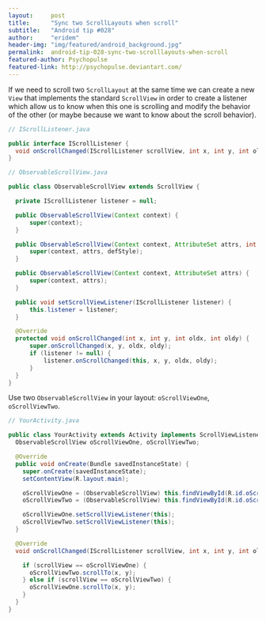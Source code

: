 ```yaml
---
layout:     post
title:      "Sync two ScrollLayouts when scroll"
subtitle:   "Android tip #028"
author:     "eridem"
header-img: "img/featured/android_background.jpg"
permalink:  android-tip-028-sync-two-scrolllayouts-when-scroll
featured-author: Psychopulse
featured-link: http://psychopulse.deviantart.com/
---
```


If we need to scroll two `ScrollLayout` at the same time we can create a new `View` that implements the standard `ScrollView` in order to create a listener which allow us to know when this one is scrolling and modify the behavior of the other (or maybe because we want to know about the scroll behavior).

```java
// IScrollListener.java

public interface IScrollListener {
  void onScrollChanged(IScrollListener scrollView, int x, int y, int oldx, int oldy);
}
```

```java
// ObservableScrollView.java

public class ObservableScrollView extends ScrollView {

  private IScrollListener listener = null;

  public ObservableScrollView(Context context) {
      super(context);
  }

  public ObservableScrollView(Context context, AttributeSet attrs, int defStyle) {
      super(context, attrs, defStyle);
  }

  public ObservableScrollView(Context context, AttributeSet attrs) {
      super(context, attrs);
  }

  public void setScrollViewListener(IScrollListener listener) {
      this.listener = listener;
  }

  @Override
  protected void onScrollChanged(int x, int y, int oldx, int oldy) {
      super.onScrollChanged(x, y, oldx, oldy);
      if (listener != null) {
          listener.onScrollChanged(this, x, y, oldx, oldy);
      }
  }
}
```

Use two `ObservableScrollView` in your layout: `oScrollViewOne`, `oScrollViewTwo`.

```java
// YourActivity.java

public class YourActivity extends Activity implements ScrollViewListener {
  ObservableScrollView oScrollViewOne, oScrollViewTwo;

  @Override
  public void onCreate(Bundle savedInstanceState) {
    super.onCreate(savedInstanceState);
    setContentView(R.layout.main);

    oScrollViewOne = (ObservableScrollView) this.findViewById(R.id.oScrollViewOne);
    oScrollViewTwo = (ObservableScrollView) this.findViewById(R.id.oScrollViewTwo);

    oScrollViewOne.setScrollViewListener(this);
    oScrollViewTwo.setScrollViewListener(this);
  }

  @Override
  void onScrollChanged(IScrollListener scrollView, int x, int y, int oldx, int oldy) {

    if (scrollView == oScrollViewOne) {
      oScrollViewTwo.scrollTo(x, y);
    } else if (scrollView == oScrollViewTwo) {
      oScrollViewOne.scrollTo(x, y);
    }
  }
}
```